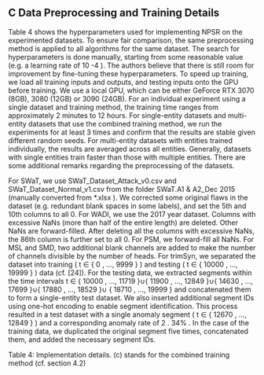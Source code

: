## C Data Preprocessing and Training Details

Table 4 shows the hyperparameters used for implementing NPSR on the experimented datasets. To ensure fair comparison, the same preprocessing method is applied to all algorithms for the same dataset. The search for hyperparameters is done manually, starting from some reasonable value (e.g. a learning rate of 10 -4 ). The authors believe that there is still room for improvement by fine-tuning these hyperparameters. To speed up training, we load all training inputs and outputs, and testing inputs onto the GPU before training. We use a local GPU, which can be either GeForce RTX 3070 (8GB), 3080 (12GB) or 3090 (24GB). For an individual experiment using a single dataset and training method, the training time ranges from approximately 2 minutes to 12 hours. For single-entity datasets and multi-entity datasets that use the combined training method, we run the experiments for at least 3 times and confirm that the results are stable given different random seeds. For multi-entity datasets with entities trained individually, the results are averaged across all entities. Generally, datasets with single entities train faster than those with multiple entities. There are some additional remarks regarding the preprocessing of the datasets.

For SWaT, we use SWaT\_Dataset\_Attack\_v0.csv and SWaT\_Dataset\_Normal\_v1.csv from the folder SWaT.A1 & A2\_Dec 2015 (manually converted from *.xlsx ). We corrected some original flaws in the dataset (e.g. redundant blank spaces in some labels), and set the 5th and 10th columns to all 0. For WADI, we use the 2017 year dataset. Columns with excessive NaNs (more than half of the entire length) are deleted. Other NaNs are forward-filled. After deleting all the columns with excessive NaNs, the 86th column is further set to all 0. For PSM, we forward-fill all NaNs. For MSL and SMD, two additional blank channels are added to make the number of channels divisible by the number of heads. For trimSyn, we separated the dataset into training ( t ∈ { 0 , ..., 9999 } ) and testing ( t ∈ { 10000 , ..., 19999 } ) data (cf. [24]). For the testing data, we extracted segments within the time intervals t ∈ { 10000 , ..., 11719 }∪{ 11900 , ..., 12849 }∪{ 14630 , ..., 17699 }∪{ 17880 , ..., 18529 }∪ { 18710 , ..., 19999 } and concatenated them to form a single-entity test dataset. We also inserted additional segment IDs using one-hot encoding to enable segment identification. This process resulted in a test dataset with a single anomaly segment ( t ∈ { 12670 , ..., 12849 } ) and a corresponding anomaly rate of 2 . 34% . In the case of the training data, we duplicated the original segment five times, concatenated them, and added the necessary segment IDs.

Table 4: Implementation details. (c) stands for the combined training method (cf. section 4.2)